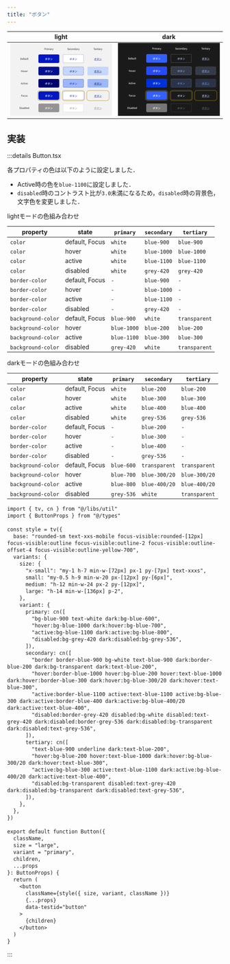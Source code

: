 ```yaml
---
title: "ボタン"
---
```


| light | dark |
| --- | --- |
| ![](/images/digital-component-design/button-light.png) | ![](/images/digital-component-design/button-dark.png) |

## 実装

:::details Button.tsx

各プロパティの色は以下のように設定しました．

- Active時の色を`blue-1100`に設定しました．
- `disabled`時のコントラスト比が`3.0`未満になるため，`disabled`時の背景色，文字色を変更しました．

lightモードの色組み合わせ

| property | state | `primary` | `secondary` | `tertiary` |
| --- | --- | --- | --- | --- |
| `color` | default, Focus | `white` | `blue-900` | `blue-900` |
| `color` | hover | `white` | `blue-1000` | `blue-1000` |
| `color` | active | `white` | `blue-1100` | `blue-1100` |
| `color` | disabled | `white` | `grey-420` | `grey-420` |
| `border-color` | default, Focus | `-` | `blue-900` | `-` |
| `border-color` | hover | `-` | `blue-1000` | `-` |
| `border-color` | active | `-` | `blue-1100` | `-` |
| `border-color` | disabled | `-` | `grey-420` | `-` |
| `background-color` | default, Focus | `blue-900` | `white` | `transparent` |
| `background-color` | hover | `blue-1000` | `blue-200` | `blue-200` |
| `background-color` | active | `blue-1100` | `blue-300` | `blue-300` |
| `background-color` | disabled | `grey-420` | `white` | `transparent` |

darkモードの色組み合わせ

| property | state | `primary` | `secondary` | `tertiary` |
| --- | --- | --- | --- | --- |
| `color` | default, Focus | `white` | `blue-200` | `blue-200` |
| `color` | hover | `white` | `blue-300` | `blue-300` |
| `color` | active | `white` | `blue-400` | `blue-400` |
| `color` | disabled | `white` | `grey-536` | `grey-536` |
| `border-color` | default, Focus | `-` | `blue-200` | `-` |
| `border-color` | hover | `-` | `blue-300` | `-` |
| `border-color` | active | `-` | `blue-400` | `-` |
| `border-color` | disabled | `-` | `grey-536` | `-` |
| `background-color` | default, Focus | `blue-600` | `transparent` | `transparent` |
| `background-color` | hover | `blue-700` | `blue-300/20` | `blue-300/20` |
| `background-color` | active | `blue-800` | `blue-400/20` | `blue-400/20` |
| `background-color` | disabled | `grey-536` | `white` | `transparent` |

```tsx
import { tv, cn } from "@/libs/util"
import { ButtonProps } from "@/types"

const style = tv({
  base: "rounded-sm text-xxs-mobile focus-visible:rounded-[12px] focus-visible:outline focus-visible:outline-2 focus-visible:outline-offset-4 focus-visible:outline-yellow-700",
  variants: {
    size: {
      "x-small": "my-1 h-7 min-w-[72px] px-1 py-[7px] text-xxxs",
      small: "my-0.5 h-9 min-w-20 px-[12px] py-[6px]",
      medium: "h-12 min-w-24 px-2 py-[12px]",
      large: "h-14 min-w-[136px] p-2",
    },
    variant: {
      primary: cn([
        "bg-blue-900 text-white dark:bg-blue-600",
        "hover:bg-blue-1000 dark:hover:bg-blue-700",
        "active:bg-blue-1100 dark:active:bg-blue-800",
        "disabled:bg-grey-420 dark:disabled:bg-grey-536",
      ]),
      secondary: cn([
        "border border-blue-900 bg-white text-blue-900 dark:border-blue-200 dark:bg-transparent dark:text-blue-200",
        "hover:border-blue-1000 hover:bg-blue-200 hover:text-blue-1000 dark:hover:border-blue-300 dark:hover:bg-blue-300/20 dark:hover:text-blue-300",
        "active:border-blue-1100 active:text-blue-1100 active:bg-blue-300 dark:active:border-blue-400 dark:active:bg-blue-400/20 dark:active:text-blue-400",
        "disabled:border-grey-420 disabled:bg-white disabled:text-grey-420 dark:disabled:border-grey-536 dark:disabled:bg-transparent dark:disabled:text-grey-536",
      ]),
      tertiary: cn([
        "text-blue-900 underline dark:text-blue-200",
        "hover:bg-blue-200 hover:text-blue-1000 dark:hover:bg-blue-300/20 dark:hover:text-blue-300",
        "active:bg-blue-300 active:text-blue-1100 dark:active:bg-blue-400/20 dark:active:text-blue-400",
        "disabled:bg-transparent disabled:text-grey-420 dark:disabled:bg-transparent dark:disabled:text-grey-536",
      ]),
    },
  },
})

export default function Button({
  className,
  size = "large",
  variant = "primary",
  children,
  ...props
}: ButtonProps) {
  return (
    <button
      className={style({ size, variant, className })}
      {...props}
      data-testid="button"
    >
      {children}
    </button>
  )
}
```

:::
